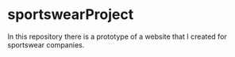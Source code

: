 # sportswearProject
 In this repository there is a prototype of a website that I created for sportswear companies.
